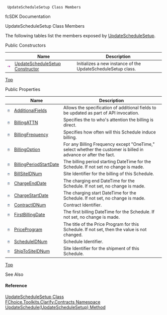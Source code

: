 ﻿     UpdateScheduleSetup Class Members                                                   

fcSDK Documentation

UpdateScheduleSetup Class Members

The following tables list the members exposed by [UpdateScheduleSetup](FChoice.Toolkits.Clarify~FChoice.Toolkits.Clarify.Contracts.UpdateScheduleSetup.md).

Public Constructors

|   | Name | Description |
| --- | --- | --- |
| ![Public Constructor](dotnetimages/publicConstructor.png) | [UpdateScheduleSetup Constructor](FChoice.Toolkits.Clarify~FChoice.Toolkits.Clarify.Contracts.UpdateScheduleSetup~_ctor.md) | Initializes a new instance of the UpdateScheduleSetup class.   |

[Top](#top)

Public Properties

|   | Name | Description |
| --- | --- | --- |
| ![Public Property](dotnetimages/publicProperty.png) | [AdditionalFields](FChoice.Toolkits.Clarify~FChoice.Toolkits.Clarify.Contracts.UpdateScheduleSetup~AdditionalFields.md) | Allows the specification of additional fields to be updated as part of API invocation.   |
| ![Public Property](dotnetimages/publicProperty.png) | [BillingATTN](FChoice.Toolkits.Clarify~FChoice.Toolkits.Clarify.Contracts.UpdateScheduleSetup~BillingATTN.md) | Specifies the to who's attention the billing is direct.   |
| ![Public Property](dotnetimages/publicProperty.png) | [BillingFrequency](FChoice.Toolkits.Clarify~FChoice.Toolkits.Clarify.Contracts.UpdateScheduleSetup~BillingFrequency.md) | Specifies how often will this Schedule induce billing.   |
| ![Public Property](dotnetimages/publicProperty.png) | [BillingOption](FChoice.Toolkits.Clarify~FChoice.Toolkits.Clarify.Contracts.UpdateScheduleSetup~BillingOption.md) | For any Billing Frequency except "OneTime," select whether the customer is billed in advance or after the fact.   |
| ![Public Property](dotnetimages/publicProperty.png) | [BillingPeriodStartDate](FChoice.Toolkits.Clarify~FChoice.Toolkits.Clarify.Contracts.UpdateScheduleSetup~BillingPeriodStartDate.md) | The billing period starting DateTime for the Schedule. If not set no change is made.   |
| ![Public Property](dotnetimages/publicProperty.png) | [BillSiteIDNum](FChoice.Toolkits.Clarify~FChoice.Toolkits.Clarify.Contracts.UpdateScheduleSetup~BillSiteIDNum.md) | Site Identifier for the billing of this Schedule.   |
| ![Public Property](dotnetimages/publicProperty.png) | [ChargeEndDate](FChoice.Toolkits.Clarify~FChoice.Toolkits.Clarify.Contracts.UpdateScheduleSetup~ChargeEndDate.md) | The charging end DateTime for the Schedule. If not set, no change is made.   |
| ![Public Property](dotnetimages/publicProperty.png) | [ChargeStartDate](FChoice.Toolkits.Clarify~FChoice.Toolkits.Clarify.Contracts.UpdateScheduleSetup~ChargeStartDate.md) | The charging start DateTime for the Schedule. If not set, no change is made.   |
| ![Public Property](dotnetimages/publicProperty.png) | [ContractIDNum](FChoice.Toolkits.Clarify~FChoice.Toolkits.Clarify.Contracts.UpdateScheduleSetup~ContractIDNum.md) | Contract Identifier.   |
| ![Public Property](dotnetimages/publicProperty.png) | [FirstBillingDate](FChoice.Toolkits.Clarify~FChoice.Toolkits.Clarify.Contracts.UpdateScheduleSetup~FirstBillingDate.md) | The first billing DateTime for the Schedule. If not set, no change is made.   |
| ![Public Property](dotnetimages/publicProperty.png) | [PriceProgram](FChoice.Toolkits.Clarify~FChoice.Toolkits.Clarify.Contracts.UpdateScheduleSetup~PriceProgram.md) | The title of the Price Program for this Schedule. If not set, then the value is not changed.   |
| ![Public Property](dotnetimages/publicProperty.png) | [ScheduleIDNum](FChoice.Toolkits.Clarify~FChoice.Toolkits.Clarify.Contracts.UpdateScheduleSetup~ScheduleIDNum.md) | Schedule Identifier.   |
| ![Public Property](dotnetimages/publicProperty.png) | [ShipToSiteIDNum](FChoice.Toolkits.Clarify~FChoice.Toolkits.Clarify.Contracts.UpdateScheduleSetup~ShipToSiteIDNum.md) | Site Identifier for the shipment of this Schedule.   |

[Top](#top)

See Also

#### Reference

[UpdateScheduleSetup Class](FChoice.Toolkits.Clarify~FChoice.Toolkits.Clarify.Contracts.UpdateScheduleSetup.md)  
[FChoice.Toolkits.Clarify.Contracts Namespace](FChoice.Toolkits.Clarify~FChoice.Toolkits.Clarify.Contracts_namespace.md)  
[UpdateSchedule(UpdateScheduleSetup) Method](FChoice.Toolkits.Clarify~FChoice.Toolkits.Clarify.Contracts.ContractsToolkit~UpdateSchedule(UpdateScheduleSetup).md)